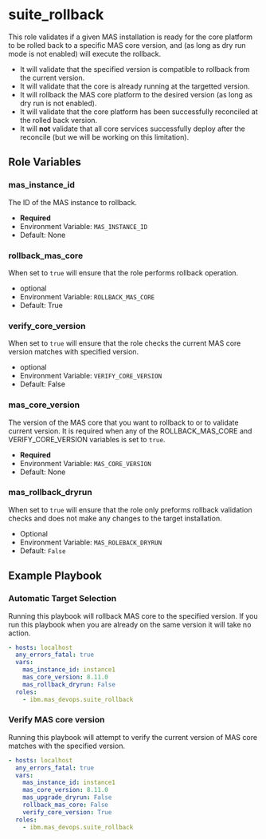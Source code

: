 suite_rollback
===============================================================================
This role validates if a given MAS installation is ready for the core platform to be rolled back to a specific MAS core version, and (as long as dry run mode is not enabled) will execute the rollback.

- It will validate that the specified version is compatible to rollback from the current version.
- It will validate that the core is already running at the targetted version.
- It will rollback the MAS core platform to the desired version (as long as dry run is not enabled).
- It will validate that the core platform has been successfully reconciled at the rolled back version.
- It will **not** validate that all core services successfully deploy after the reconcile (but we will be working on this limitation).


Role Variables
-------------------------------------------------------------------------------
### mas_instance_id
The ID of the MAS instance to rollback.

- **Required**
- Environment Variable: `MAS_INSTANCE_ID`
- Default: None

### rollback_mas_core
When set to `true` will ensure that the role performs rollback operation.

- optional
- Environment Variable: `ROLLBACK_MAS_CORE`
- Default: True

### verify_core_version
When set to `true` will ensure that the role checks the current MAS core version matches with specified version. 

- optional
- Environment Variable: `VERIFY_CORE_VERSION`
- Default: False

### mas_core_version
The version of the MAS core that you want to rollback to or to validate current version. It is required when any of the ROLLBACK_MAS_CORE and VERIFY_CORE_VERSION variables is set to `true`.

- **Required**
- Environment Variable: `MAS_CORE_VERSION`
- Default: None

### mas_rollback_dryrun
When set to `true` will ensure that the role only preforms rollback validation checks and does not make any changes to the target installation.

- Optional
- Environment Variable: `MAS_ROLEBACK_DRYRUN`
- Default: `False`

Example Playbook
-------------------------------------------------------------------------------
### Automatic Target Selection
Running this playbook will rollback MAS core to the specified version.  If you run this playbook when you are already on the same version it will take no action.

```yaml
- hosts: localhost
  any_errors_fatal: true
  vars:
    mas_instance_id: instance1
    mas_core_version: 8.11.0
    mas_rollback_dryrun: False
  roles:
    - ibm.mas_devops.suite_rollback
```

### Verify MAS core version
Running this playbook will attempt to verify the current version of MAS core matches with the specified version. 
```yaml
- hosts: localhost
  any_errors_fatal: true
  vars:
    mas_instance_id: instance1
    mas_core_version: 8.11.0
    mas_upgrade_dryrun: False
    rollback_mas_core: False
    verify_core_version: True
  roles:
    - ibm.mas_devops.suite_rollback
```
